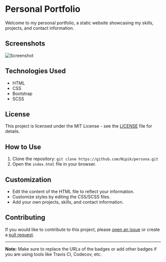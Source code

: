 # Personal Portfolio

Welcome to my personal portfolio, a static website showcasing my skills, projects, and contact information.

## Screenshots
![Screenshot](https://github.com/Nipik/persona/assets/129624834/64880b92-80c5-4441-bfc6-3ff94c11a1fb)

## Technologies Used

- HTML
- CSS
- Bootstrap
- SCSS

## License

This project is licensed under the MIT License - see the [LICENSE](LICENSE) file for details.

## How to Use

1. Clone the repository: `git clone https://github.com/Nipik/persona.git`
2. Open the `index.html` file in your browser.

## Customization

- Edit the content of the HTML file to reflect your information.
- Customize styles by editing the CSS/SCSS files.
- Add your own projects, skills, and contact information.

## Contributing

If you would like to contribute to this project, please [open an issue](https://github.com/Nipik/persona.git/issues) or create a [pull request](https://github.com/Nipik/persona.git/pulls).

---

**Note:** Make sure to replace the URLs of the badges or add other badges if you are using tools like Travis CI, Codecov, etc.

